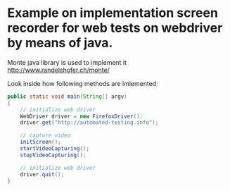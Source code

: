 # Example on implementation screen recorder for web tests on webdriver by means of java.

Monte java library is used to implement it http://www.randelshofer.ch/monte/

Look inside how following methods are imlemented:

```java
public static void main(String[] argv)
{
    // initialize web driver
    WebDriver driver = new FirefoxDriver();
    driver.get("http://automated-testing.info");

    // capture video
    initScreen();
    startVideoCapturing();
    stopVideoCapturing();

    // initialize web driver
    driver.quit();
}
```
